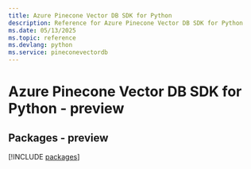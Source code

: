 ```yaml
---
title: Azure Pinecone Vector DB SDK for Python
description: Reference for Azure Pinecone Vector DB SDK for Python
ms.date: 05/13/2025
ms.topic: reference
ms.devlang: python
ms.service: pineconevectordb
---
```

# Azure Pinecone Vector DB SDK for Python - preview
## Packages - preview
[!INCLUDE [packages](pinecone-vector-db-index.md)]